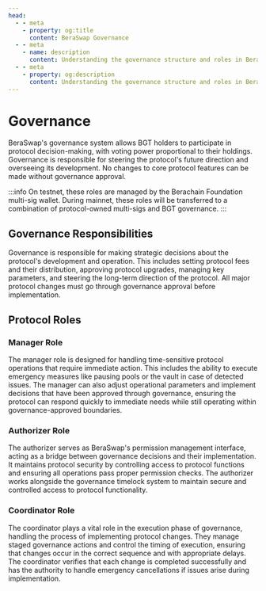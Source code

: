 ```yaml
---
head:
  - - meta
    - property: og:title
      content: BeraSwap Governance
  - - meta
    - name: description
      content: Understanding the governance structure and roles in BeraSwap Protocol
  - - meta
    - property: og:description
      content: Understanding the governance structure and roles in BeraSwap Protocol
---
```


# Governance

BeraSwap's governance system allows BGT holders to participate in protocol decision-making, with voting power proportional to their holdings. Governance is responsible for steering the protocol's future direction and overseeing its development. No changes to core protocol features can be made without governance approval.

:::info
On testnet, these roles are managed by the Berachain Foundation multi-sig wallet. During mainnet, these roles will be transferred to a combination of protocol-owned multi-sigs and BGT governance.
:::

## Governance Responsibilities

Governance is responsible for making strategic decisions about the protocol's development and operation. This includes setting protocol fees and their distribution, approving protocol upgrades, managing key parameters, and steering the long-term direction of the protocol. All major protocol changes must go through governance approval before implementation.

## Protocol Roles

### Manager Role

The manager role is designed for handling time-sensitive protocol operations that require immediate action. This includes the ability to execute emergency measures like pausing pools or the vault in case of detected issues. The manager can also adjust operational parameters and implement decisions that have been approved through governance, ensuring the protocol can respond quickly to immediate needs while still operating within governance-approved boundaries.

### Authorizer Role

The authorizer serves as BeraSwap's permission management interface, acting as a bridge between governance decisions and their implementation. It maintains protocol security by controlling access to protocol functions and ensuring all operations pass proper permission checks. The authorizer works alongside the governance timelock system to maintain secure and controlled access to protocol functionality.

### Coordinator Role

The coordinator plays a vital role in the execution phase of governance, handling the process of implementing protocol changes. They manage staged governance actions and control the timing of execution, ensuring that changes occur in the correct sequence and with appropriate delays. The coordinator verifies that each change is completed successfully and has the authority to handle emergency cancellations if issues arise during implementation.

